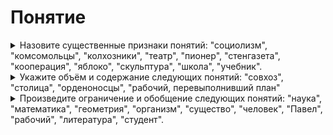 # Понятие

<details>
  <summary>Назовите существенные признаки понятий: "социолизм", "комсомольцы", "колхозники", "театр", "пионер", "стенгазета", "кооперация", "яблоко", "скульптура", "школа", "учебник".</summary>

| Понятие | Описание | Существенный признак |
| ------- | -------- | -------------------- |
| Социализм | политическая, социальная и экономическая философия, направленная на реализацию социального равенства и социальной справедливости, достижение которых предполагается в том числе через общественную собственность на средства производства | философия |
| Комсомольцы | всесоюзный лененский союз молодёжи созданный 29 октября 1919 г. | союз молодёжи |
| Театр | зрелищный вид искусства, представляющий собой синтез различных искусств: литературы, музыки, хореографии, вокала, изобразительного искусства и других - и обладающий собственной спецификой: отражение действительности, конфликтов, характеров, а также их трактовка и оценка, утверждение тех или иных идей здесь происходит посредством драматического действия, главным носителем которого является актёр | вид искусства |
| Пионер | участник пионерского движения - детских коммунистических организаций в СССР и в других социалистических странах, созданных по образцу скаутского движения | участник пионерского движения |
| Стенгазета | вид изобразительного искуства | вид искуства |
| Кооперация | форма организации труда, при которой определённое количество людей (предпринимателей, хозяйственников) или предприятий совместно участвуют либо в одном и том же их общем трудовом, производственном процессе, или же в различных, но связанных между собой процессах труда | форма организации труда |
| Яблоко | многосемянный нераскрывающийся плод, характерный для растений подсемейства Яблоневые семейства Розовые (такой тип плода, в частности, имеют яблоня, груша, кизильник, боярышник, мушмула, айва, рябина) | плод растений |
| Скульптура | вид изобразительного искусства, произведения которого имеют объёмную форму и выполняются из твёрдых материалов методом высекания, удаления лишнего из начальной массы каменного или иного блока (способ формовычитания) | вид искуства |
| Школа | учебное заведение для получения общего образования | учебное заведение |
| Учебник |  книга, содержащая систематическое изложение знаний в определённой области и используемая как в системе образования, на различных её уровнях, так и для самостоятельного обучения; вид учебной литературы | изложение знаний |

</details>

<details>
  <summary>Укажите объём и содержание следующих понятий: "совхоз", "столица", "орденоносцы", "рабочий, перевыполнивший план"</summary>

| Понятие | Описание | Объём | Содержание |
| ------- | -------- | ----- | ---------- |
| Совхоз | государственное сельскохозяйственное предприятие в СССР | Все сельскохозяйственные предприятия в СССР | Государственное сельскохозяйственное предприятие |
| Столица | главный горд независимого государства или государственного образования, в котором обычно размещаются органы государственной власти | Главный город | Главные города государств |
| Орденаносцы | люди награжденные орденами | Человек, орден | люди, награжденные орденами |
| Рабочий, перевыполневший норму | Рабочий произведший продукции сверх установленной нормы | Рабочий, устанновленная норма | Каждый рабочий перевыполневний план |

</details>

<details>
  <summary>Произведите ограничение и обобщение следующих понятий: "наука", "математика", "геометрия", "организм", "существо", "человек", "Павел", "рабочий", "литература", "студент".</summary>

| Понятие | Ограничение | Обобщение |
| ------- | ----------- | --------- |
| Наука | Биология | Познание |
| Математика | Алгера | Наука |
| Геометрия | Начертательная геометрия | Математика |
| Организм | Орган | Жизнь |
| Существо | Животное | Объект |
| Человек | Европиоид | Чуловекообразная обезьяна |
| Павел | Апостол Павел | Мужчина |
| Рабочий | Слесорь | Человек |
| Литература | Русская литература | Письменный источник |
| Студент | Первокурсник | Учащийся |

</details>
